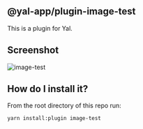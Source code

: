 ## @yal-app/plugin-image-test

This is a plugin for Yal.

## Screenshot

![image-test](./resources/image-test.png 'image-test')

## How do I install it?

From the root directory of this repo run:

```
yarn install:plugin image-test
```
